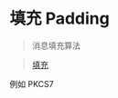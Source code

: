 # 填充 Padding
> 消息填充算法

>[填充](https://zh.wikipedia.org/wiki/%E5%A1%AB%E5%85%85_(%E5%AF%86%E7%A0%81%E5%AD%A6))

例如 PKCS7